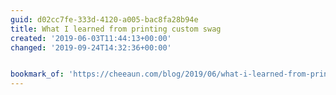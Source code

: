 ```yaml
---
guid: d02cc7fe-333d-4120-a005-bac8fa28b94e
title: What I learned from printing custom swag
created: '2019-06-03T11:44:13+00:00'
changed: '2019-09-24T14:32:36+00:00'


bookmark_of: 'https://cheeaun.com/blog/2019/06/what-i-learned-from-printing-custom-swags/'
---
```


